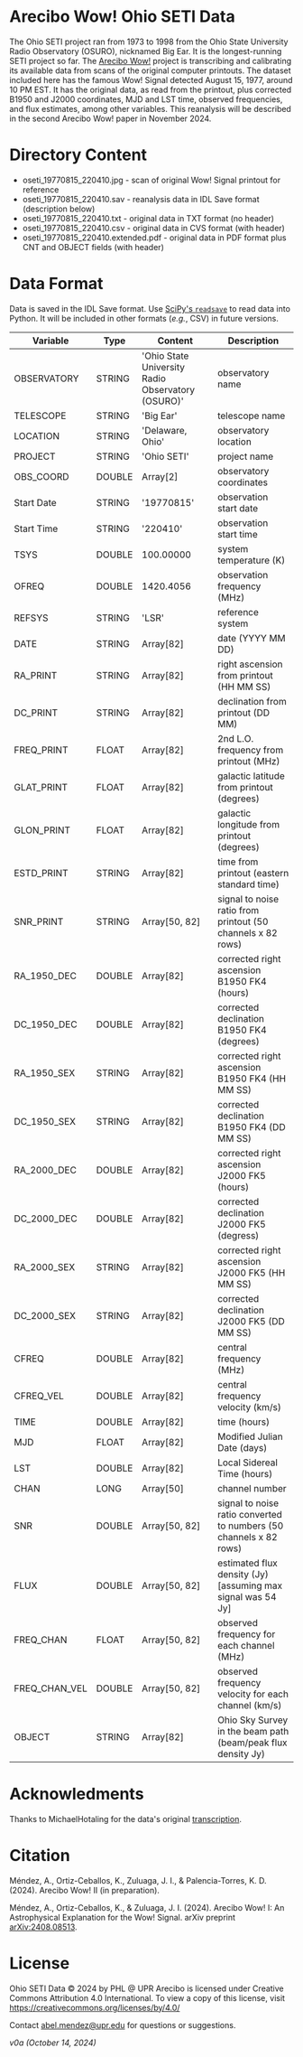 # Arecibo Wow! Ohio SETI Data

The Ohio SETI project ran from 1973 to 1998 from the Ohio State University Radio Observatory (OSURO), nicknamed Big Ear. It is the longest-running SETI project so far. The [Arecibo Wow!](HTTP:phl.upr.edu/wow) project is transcribing and calibrating its available data from scans of the original computer printouts. The dataset included here has the famous Wow! Signal detected August 15, 1977, around 10 PM EST. It has the original data, as read from the printout, plus corrected B1950 and J2000 coordinates, MJD and LST time, observed frequencies, and flux estimates, among other variables. This reanalysis will be described in the second Arecibo Wow! paper in November 2024.

# Directory Content

- oseti_19770815_220410.jpg - scan of original Wow! Signal printout for reference
- oseti_19770815_220410.sav - reanalysis data in IDL Save format (description below)
- oseti_19770815_220410.txt - original data in TXT format (no header)
- oseti_19770815_220410.csv - original data in CVS format (with header)
- oseti_19770815_220410.extended.pdf - original data in PDF format plus CNT and OBJECT fields (with header)

# Data Format

Data is saved in the IDL Save format. Use [SciPy's `readsave`](https://docs.scipy.org/doc/scipy/reference/generated/scipy.io.readsav.html) to read data into Python. It will be included in other formats (_e.g._, CSV) in future versions.

| Variable | Type | Content | Description |
| -------- | ---- | ------- | ----------- |
| OBSERVATORY | STRING | 'Ohio State University Radio Observatory (OSURO)' | observatory name |
| TELESCOPE   | STRING | 'Big Ear' | telescope name |
| LOCATION    | STRING | 'Delaware, Ohio' | observatory location |
| PROJECT     | STRING | 'Ohio SETI'   | project name |
| OBS_COORD   | DOUBLE | Array[2]      | observatory coordinates |
| Start Date  | STRING | '19770815'    | observation start date |
| Start Time  | STRING | '220410'      | observation start time |
| TSYS        | DOUBLE | 100.00000     | system temperature (K) |
| OFREQ       | DOUBLE | 1420.4056     | observation frequency (MHz) |
| REFSYS      | STRING | 'LSR'         | reference system |
| DATE        | STRING | Array[82]     | date (YYYY MM DD) |
| RA_PRINT    | STRING | Array[82]     | right ascension from printout (HH MM SS) |
| DC_PRINT    | STRING | Array[82]     | declination from printout (DD MM) |
| FREQ_PRINT  | FLOAT  | Array[82]     | 2nd L.O. frequency from printout (MHz) |
| GLAT_PRINT  | FLOAT  | Array[82]     | galactic latitude from printout (degrees) |
| GLON_PRINT  | FLOAT  | Array[82]     | galactic longitude from printout (degrees) |
| ESTD_PRINT  | STRING | Array[82]     | time from printout (eastern standard time) |
| SNR_PRINT   | STRING | Array[50, 82] | signal to noise ratio from printout (50 channels x 82 rows) |
| RA_1950_DEC | DOUBLE | Array[82]     | corrected right ascension B1950 FK4 (hours) |
| DC_1950_DEC | DOUBLE | Array[82]     | corrected declination B1950 FK4 (degrees) |
| RA_1950_SEX | STRING | Array[82]     | corrected right ascension B1950 FK4 (HH MM SS) |
| DC_1950_SEX | STRING | Array[82]     | corrected declination B1950 FK4 (DD MM SS) |
| RA_2000_DEC | DOUBLE | Array[82]     | corrected right ascension J2000 FK5 (hours) |
| DC_2000_DEC | DOUBLE | Array[82]     | corrected declination J2000 FK5 (degress) |
| RA_2000_SEX | STRING | Array[82]     | corrected right ascension J2000 FK5 (HH MM SS) |
| DC_2000_SEX | STRING | Array[82]     | corrected declination J2000 FK5 (DD MM SS) |
| CFREQ       | DOUBLE | Array[82]     | central frequency (MHz) |
| CFREQ_VEL   | DOUBLE | Array[82]     | central frequency velocity (km/s) |
| TIME        | DOUBLE | Array[82]     | time (hours) |
| MJD         | FLOAT  | Array[82]     | Modified Julian Date (days) |
| LST         | DOUBLE | Array[82]     | Local Sidereal Time (hours) |
| CHAN        | LONG   | Array[50]     | channel number |
| SNR         | DOUBLE | Array[50, 82] | signal to noise ratio converted to numbers (50 channels x 82 rows) |
| FLUX        | DOUBLE | Array[50, 82] | estimated flux density (Jy) [assuming max signal was 54 Jy] |
| FREQ_CHAN   | FLOAT  | Array[50, 82] | observed frequency for each channel (MHz) |
| FREQ_CHAN_VEL   | DOUBLE  | Array[50, 82] | observed frequency velocity for each channel (km/s) |
| OBJECT      | STRING | Array[82] | Ohio Sky Survey in the beam path (beam/peak flux density Jy) |

# Acknowledments

Thanks to MichaelHotaling for the data's original [transcription](https://github.com/MichaelHotaling/The-Wow-Signal).

# Citation

Méndez, A., Ortiz-Ceballos, K., Zuluaga, J. I., & Palencia-Torres, K. D. (2024). Arecibo Wow! II (in preparation).

Méndez, A., Ortiz-Ceballos, K., & Zuluaga, J. I. (2024). Arecibo Wow! I: An Astrophysical Explanation for the Wow! Signal. arXiv preprint [arXiv:2408.08513](https://arxiv.org/abs/2408.08513).

# License

Ohio SETI Data © 2024 by PHL @ UPR Arecibo is licensed under Creative Commons Attribution 4.0 International. To view a copy of this license, visit https://creativecommons.org/licenses/by/4.0/

Contact [abel.mendez@upr.edu](mailto:abel.mendez@upr.edu) for questions or suggestions.

_v0a (October 14, 2024)_
